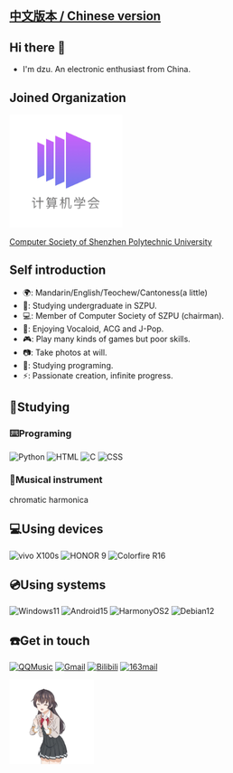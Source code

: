 ## [中文版本 / Chinese version](https://github.com/dzuisk/dzuisk/blob/main/README_zh-CN.md)

## Hi there 👋

- I'm dzu. An electronic enthusiast from China.

## Joined Organization

[<img src="https://github.com/dzuisk/dzuisk/blob/main/Images/logo%20table%20JPG2.jpg" alt="Computer Society of SZPU" width="200" height="200">](https://github.com/ComputerSocietySZPU)

[Computer Society of Shenzhen Polytechnic University](https://github.com/ComputerSocietySZPU)

## Self introduction

- 🌍: Mandarin/English/Teochew/Cantoness(a little)
- 📖: Studying undergraduate in SZPU.
- 💻: Member of Computer Society of SZPU (chairman).
- 🎵: Enjoying Vocaloid, ACG and J-Pop.
- 🎮: Play many kinds of games but poor skills.
- 📷: Take photos at will.
- 🌱: Studying programing.
- ⚡️: Passionate creation, infinite progress.

## 🌱Studying

### ⌨️Programing
![Python](https://img.shields.io/badge/Python-3776AB?logo=python&logoColor=fff)
![HTML](https://img.shields.io/badge/HTML-E34F26?logo=html5&logoColor=fff)
![C](https://img.shields.io/badge/C-A8B9CC?logo=c&logoColor=fff)
![CSS](https://img.shields.io/badge/CSS-663399?logo=css&logoColor=fff)

### 🎵Musical instrument
chromatic harmonica

## 💻Using devices
![vivo X100s](https://img.shields.io/badge/vivo%20X100s-415fff?logo=vivo&logoColor=fff)
![HONOR 9](https://img.shields.io/badge/Honor%209-000000?logo=honor&logoColor=fff)
![Colorfire R16](https://img.shields.io/badge/Colorfire%20R16-%23ED1C24?logoColor=white)

## 💿Using systems
![Windows11](https://custom-icon-badges.demolab.com/badge/Windows%2011-0078D6?logo=windows11&logoColor=white)
![Android15](https://img.shields.io/badge/Android%2015-3DDC84?logo=android&logoColor=white)
![HarmonyOS2](https://img.shields.io/badge/Harmony%20OS%202-000000?logo=harmonyos&logoColor=fff)
![Debian12](https://img.shields.io/badge/Debian%2012-A81D33?logo=debian&logoColor=fff)

## ☎️Get in touch
[![QQMusic](https://custom-icon-badges.demolab.com/badge/QQMusic-31C27C?logo=qqmusic)](https://y.qq.com/n/ryqq/playlist/3716229321)
[![Gmail](https://img.shields.io/badge/Gmail-EA4335?logo=gmail&logoColor=fff)](mailto:dzu166831@gamil.com)
[![Bilibili](https://img.shields.io/badge/Bilibili-00A1D6?logo=bilibili&logoColor=fff)](https://space.bilibili.com/444969228)
[![163mail](https://custom-icon-badges.demolab.com/badge/163mail-DB0816?logo=163mail&logoColor=white)](mailto:h1754141938@163.com)

<img src="https://github.com/dzuisk/dzuisk/blob/main/Images/yuki.gif" alt="Yuki" title="yuki" height="150">

<!--
**dzuisk/dzuisk** is a ✨ _special_ ✨ repository because its `README.md` (this file) appears on your GitHub profile.

Here are some ideas to get you started:

- 🔭 I’m currently working on ...
- 🌱 I’m currently learning Programing
- 👯 I’m looking to collaborate on ...
- 🤔 I’m looking for help with ...
- 💬 Ask me about ...
- 📫 How to reach me: ...
- 😄 Pronouns: ...
- ⚡ Fun fact: ...
-->
